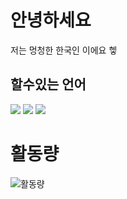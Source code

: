 # 안녕하세요
저는 멍청한 한국인 이에요 헿
## 할수있는 언어
<img src="https://img.shields.io/badge/Python-3766AB?style=flat-square&logo=Python&logoColor=white"/></a>
<img src="https://img.shields.io/badge/Javascript-8E?style=flat-square&logo=Javascript&logoColor=Yellow"/></a>
<img src="https://img.shields.io/badge/++-3766AB?style=flat-square&logo=c&logoColor=white"/></a>


# 활동량
![활동량](https://github-readme-stats.vercel.app/api?username=5-23)
